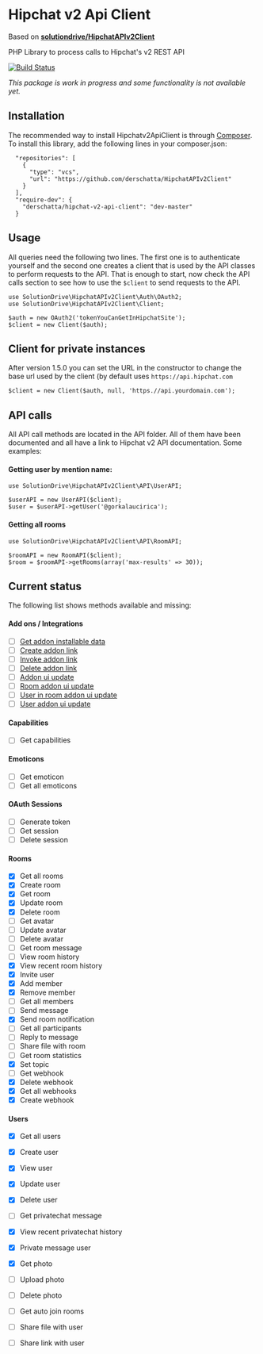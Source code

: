 # Hipchat v2 Api Client

Based on [**solutiondrive/HipchatAPIv2Client**](https://github.com/solutiondrive/HipchatAPIv2Client)

PHP Library to process calls to Hipchat's v2 REST API

[![Build Status](https://travis-ci.org/derschatta/HipchatAPIv2Client.svg?branch=master)](https://travis-ci.org/derschatta/HipchatAPIv2Client)

*This package is work in progress and some functionality is not available yet.*

## Installation

The recommended way to install Hipchatv2ApiClient is through [Composer](https://getcomposer.org).
To install this library, add the following lines in your composer.json:

      "repositories": [
        {
          "type": "vcs",
          "url": "https://github.com/derschatta/HipchatAPIv2Client"
        }
      ],
      "require-dev": {
        "derschatta/hipchat-v2-api-client": "dev-master"
      }
    
## Usage

All queries need the following two lines. The first one is to authenticate yourself and the second one creates a
client that is used by the API classes to perform requests to the API. That is enough to start, now check the API calls
section to see how to use the `$client` to send requests to the API.

    use SolutionDrive\HipchatAPIv2Client\Auth\OAuth2;
    use SolutionDrive\HipchatAPIv2Client\Client;

    $auth = new OAuth2('tokenYouCanGetInHipchatSite');
    $client = new Client($auth);
    
## Client for private instances

After version 1.5.0 you can set the URL in the constructor to change the base url used by the client (by default uses 
`https://api.hipchat.com`

    $client = new Client($auth, null, 'https.//api.yourdomain.com');

## API calls

All API call methods are located in the API folder. All of them have been documented and all have a link to Hipchat v2
API documentation. Some examples:

#### Getting user by mention name:

    use SolutionDrive\HipchatAPIv2Client\API\UserAPI;

    $userAPI = new UserAPI($client);
    $user = $userAPI->getUser('@gorkalaucirica');

#### Getting all rooms
    
    use SolutionDrive\HipchatAPIv2Client\API\RoomAPI;

    $roomAPI = new RoomAPI($client);
    $room = $roomAPI->getRooms(array('max-results' => 30));

## Current status

The following list shows methods available and missing:

#### Add ons / Integrations
- [ ] [Get addon installable data](https://www.hipchat.com/docs/apiv2/method/get_integration_installable_data)
- [ ] [Create addon link](https://www.hipchat.com/docs/apiv2/method/create_integration_link)
- [ ] [Invoke addon link](https://www.hipchat.com/docs/apiv2/method/invoke_integration_link)
- [ ] [Delete addon link](https://www.hipchat.com/docs/apiv2/method/delete_integration_link)
- [ ] [Addon ui update](https://www.hipchat.com/docs/apiv2/method/addon_ui_update)
- [ ] [Room addon ui update](https://www.hipchat.com/docs/apiv2/method/room_addon_ui_update)
- [ ] [User in room addon ui update](https://www.hipchat.com/docs/apiv2/method/user_in_room_addon_ui_update)
- [ ] [User addon ui update](https://www.hipchat.com/docs/apiv2/method/user_in_room_addon_ui_update)

#### Capabilities
- [ ] Get capabilities

#### Emoticons
- [ ] Get emoticon
- [ ] Get all emoticons

#### OAuth Sessions
- [ ] Generate token
- [ ] Get session
- [ ] Delete session

#### Rooms
- [x] Get all rooms
- [x] Create room
- [x] Get room
- [x] Update room
- [x] Delete room
- [ ] Get avatar
- [ ] Update avatar
- [ ] Delete avatar
- [ ] Get room message
- [ ] View room history
- [x] View recent room history
- [x] Invite user
- [x] Add member
- [x] Remove member
- [ ] Get all members
- [ ] Send message
- [x] Send room notification
- [ ] Get all participants
- [ ] Reply to message
- [ ] Share file with room
- [ ] Get room statistics
- [x] Set topic
- [ ] Get webhook
- [x] Delete webhook
- [x] Get all webhooks
- [x] Create webhook

#### Users
- [x] Get all users
- [x] Create user
- [x] View user
- [x] Update user
- [x] Delete user
- [ ] Get privatechat message
- [x] View recent privatechat history
- [x] Private message user
- [x] Get photo
- [ ] Upload photo
- [ ] Delete photo
- [ ] Get auto join rooms
- [ ] Share file with user
- [ ] Share link with user

